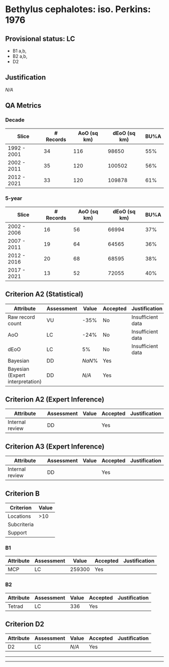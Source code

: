 # Bethylus cephalotes: iso. Perkins: 1976
## Provisional status: LC
- B1 a,b, 
- B2 a,b, 
- D2

## Justification
*N/A*
## QA Metrics
### Decade
| Slice | # Records | AoO (sq km) | dEoO (sq km) |BU%A |
|---|---|---|---|---|
|1992 - 2001|34|116|98650|55%|
|2002 - 2011|35|120|100502|56%|
|2012 - 2021|33|120|109878|61%|
### 5-year
| Slice | # Records | AoO (sq km) | dEoO (sq km) |BU%A |
|---|---|---|---|---|
|2002 - 2006|16|56|66994|37%|
|2007 - 2011|19|64|64565|36%|
|2012 - 2016|20|68|68595|38%|
|2017 - 2021|13|52|72055|40%|
## Criterion A2 (Statistical)
|Attribute|Assessment|Value|Accepted|Justification
|---|---|---|---|---|
|Raw record count|VU|-35%|No|Insufficient data|
|AoO|LC|-24%|No|Insufficient data|
|dEoO|LC|5%|No|Insufficient data|
|Bayesian|DD|*NaN*%|Yes||
|Bayesian (Expert interpretation)|DD|*N/A*|Yes||
## Criterion A2 (Expert Inference)
|Attribute|Assessment|Value|Accepted|Justification
|---|---|---|---|---|
|Internal review|DD||Yes||
## Criterion A3 (Expert Inference)
|Attribute|Assessment|Value|Accepted|Justification
|---|---|---|---|---|
|Internal review|DD||Yes||
## Criterion B
|Criterion| Value|
|---|---|
|Locations|>10|
|Subcriteria||
|Support||
### B1
|Attribute|Assessment|Value|Accepted|Justification
|---|---|---|---|---|
|MCP|LC|259300|Yes||
### B2
|Attribute|Assessment|Value|Accepted|Justification
|---|---|---|---|---|
|Tetrad|LC|336|Yes||
## Criterion D2
|Attribute|Assessment|Value|Accepted|Justification
|---|---|---|---|---|
|D2|LC|*N/A*|Yes||
---
 ---
 <br><br>

